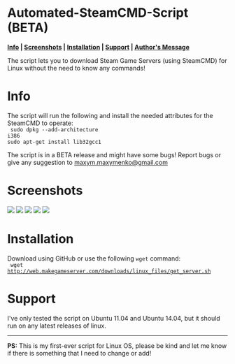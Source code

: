 Automated-SteamCMD-Script (BETA)
=========================

<b><a href="#Info">Info</a> | <a href="#Screenshots">Screenshots</a> | <a href="#Installation">Installation</a> | <a href="#Support">Support</a> | <a href="#ps">Author's Message</a></b>

The script lets you to download Steam Game Servers (using SteamCMD) for Linux without the need to know any commands!<br>

<a name="Info"></a>
Info
=========================
The script will run the following and install the needed attributes for the SteamCMD to operate:<br>
<code> sudo dpkg --add-architecture i386 </code> <br>
<code>sudo apt-get install lib32gcc1 </code><br>

The script is in a BETA release and might have some bugs! Report bugs or give any suggestion to maxym.maxymenko@gmail.com

<a name="Screenshots"></a>
Screenshots
=========================
<img src="http://img.f-i-h.info/automated-steamcmd-script/1.png" width="auto" height="auto" >
<img src="http://img.f-i-h.info/automated-steamcmd-script/2.png" width="auto" height="auto" >
<img src="http://img.f-i-h.info/automated-steamcmd-script/3.png" width="auto" height="auto" >
<img src="http://img.f-i-h.info/automated-steamcmd-script/4.png" width="auto" height="auto" >
<img src="http://img.f-i-h.info/automated-steamcmd-script/5.png" width="auto" height="auto" >

<a name="Installation"></a>
Installation
=========================
Download using GitHub or use the following <code>wget</code> command:<br>
<code> wget http://web.makegameserver.com/downloads/linux_files/get_server.sh </code>

<a name="Support"></a>
Support
=========================
I've only tested the script on Ubuntu 11.04 and Ubuntu 14.04, but it should run on any latest releases of linux.

-------------------------------------------------------------------------------------------------------------------------
<a name="ps"></a>
<b>PS:</b> This is my first-ever script for Linux OS, please be kind and let me know if there is something that I need to change or add!
